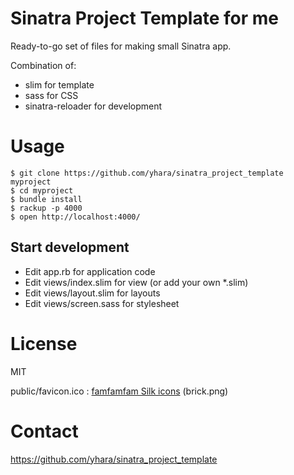 Sinatra Project Template for me
===============================

Ready-to-go set of files for making small Sinatra app.

Combination of:

* slim for template
* sass for CSS
* sinatra-reloader for development

Usage
=====

    $ git clone https://github.com/yhara/sinatra_project_template myproject
    $ cd myproject
    $ bundle install
    $ rackup -p 4000
    $ open http://localhost:4000/

Start development
-----------------

* Edit app.rb for application code
* Edit views/index.slim for view (or add your own \*.slim)
* Edit views/layout.slim for layouts
* Edit views/screen.sass for stylesheet

License
=======

MIT

public/favicon.ico : [famfamfam Silk icons](http://www.famfamfam.com/lab/icons/silk/) (brick.png)

Contact
=======

https://github.com/yhara/sinatra_project_template
